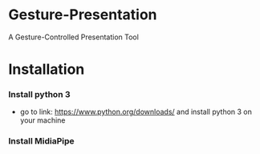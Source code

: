 # Gesture-Presentation
A Gesture-Controlled Presentation Tool

# Installation
### Install python 3
- go to link: https://www.python.org/downloads/ and install python 3 on your machine
### Install MidiaPipe


